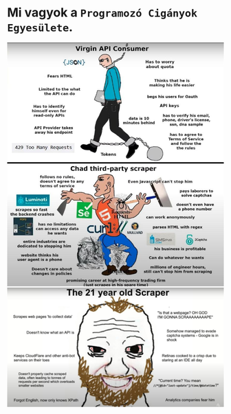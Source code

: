 # Mi vagyok a `Programozó Cigányok Egyesülete`.

![meme1](https://github.com/llcig/.github/blob/main/signal-2024-07-26-193842_002.jpeg?raw=true)
![meme2](https://github.com/llcig/.github/blob/main/signal-2024-07-26-194139_002.jpeg?raw=true)

